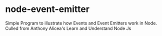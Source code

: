 # node-event-emitter
Simple Program to illustrate how Events and Event Emitters work in Node. Culled from Anthony Alicea's Learn and Understand Node Js
